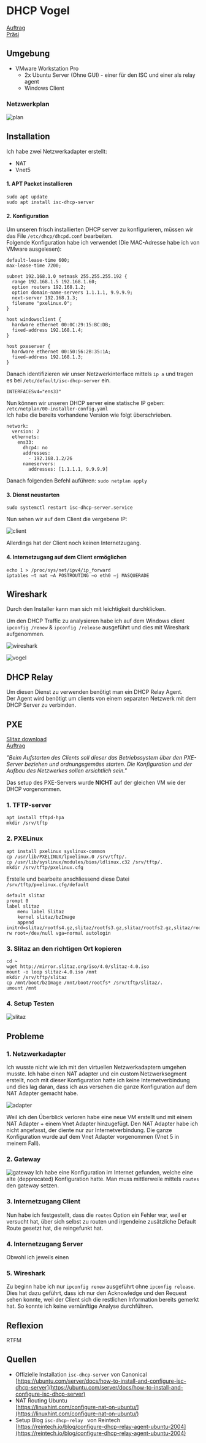 # DHCP Vogel
[Auftrag](https://olat.bbw.ch/auth/1%3A1%3A32068123854%3A3%3A0%3Aserv%3Ax%3A_csrf%3A03007576-d952-4001-add7-05c93a6fbd08/DHCP%20PXE/DHCP-Auftrag.pdf)  
[Präsi](https://olat.bbw.ch/auth/1%3A1%3A32068123854%3A3%3A0%3Aserv%3Ax%3A_csrf%3A03007576-d952-4001-add7-05c93a6fbd08/DHCP%20PXE/DHCP-praesi.pdf)
## Umgebung
- VMware Workstation Pro
    - 2x Ubuntu Server (Ohne GUI) - einer für den ISC und einer als relay agent
    - Windows Client

### Netzwerkplan
![plan](drawio/plan.drawio)

## Installation
Ich habe zwei Netzwerkadapter erstellt:  
- NAT  
- Vnet5

#### 1. APT Packet installieren

```
sudo apt update
sudo apt install isc-dhcp-server
```

#### 2. Konfiguration

Um unseren frisch installierten DHCP server zu konfigurieren, müssen wir das File `/etc/dhcp/dhcpd.conf` bearbeiten.  
Folgende Konfiguration habe ich verwendet (Die MAC-Adresse habe ich von VMware ausgelesen):

```
default-lease-time 600;
max-lease-time 7200;

subnet 192.168.1.0 netmask 255.255.255.192 {
  range 192.168.1.5 192.168.1.60;
  option routers 192.168.1.2;
  option domain-name-servers 1.1.1.1, 9.9.9.9;
  next-server 192.168.1.3;
  filename "pxelinux.0";
}

host windowsclient {
  hardware ethernet 00:0C:29:15:BC:DB;
  fixed-address 192.168.1.4;
}

host pxeserver {
  hardware ethernet 00:50:56:2B:35:1A;
  fixed-address 192.168.1.3;
}
```

Danach identifizieren wir unser Netzwerkinterface mittels `ip a` und tragen es bei `/etc/default/isc-dhcp-server` ein.
```
INTERFACESv4="ens33"
```
Nun können wir unseren DHCP server eine statische IP geben: `/etc/netplan/00-installer-config.yaml`  
Ich habe die bereits vorhandene Version wie folgt überschrieben.

```
network:
  version: 2
  ethernets:
    ens33:
      dhcp4: no
      addresses:
        - 192.168.1.2/26
      nameservers:
        addresses: [1.1.1.1, 9.9.9.9]
```
Danach folgenden Befehl auführen: `sudo netplan apply`

#### 3. Dienst neustarten

```
sudo systemctl restart isc-dhcp-server.service
```

Nun sehen wir auf dem Client die vergebene IP:

![client](images/dhcp/dhcp5.png)

Allerdings hat der Client noch keinen Internetzugang.
#### 4. Internetzugang auf dem Client ermöglichen

```
echo 1 > /proc/sys/net/ipv4/ip_forward
iptables –t nat –A POSTROUTING –o eth0 –j MASQUERADE
```
## Wireshark
Durch den Installer kann man sich mit leichtigkeit durchklicken.  

Um den DHCP Traffic zu analysieren habe ich auf dem Windows client `ipconfig /renew` & `ipconfig /release` ausgeführt und dies mit Wireshark aufgenommen.

![wireshark](images/dhcp/dhcpwireshark.png)

![vogel](images/dhcp/dhcpvogel.png)

## DHCP Relay
Um diesen Dienst zu verwenden benötigt man ein DHCP Relay Agent.  
Der Agent wird benötigt um clients von einem separaten Netzwerk mit dem DHCP Server zu verbinden.

## PXE
[Slitaz download](https://slitaz.org/en/get/#rolling)  
[Auftrag](https://olat.bbw.ch/auth/2%3A1%3A32071223651%3A3%3A0%3Aserv%3Ax%3A_csrf%3A8999ead8-3a00-41fa-aa9a-965b65a19c84/DHCP%20PXE/pxe-boot_slitaz.pdf)

*"Beim Aufstarten des Clients soll dieser das Betriebssystem über den PXE-Server beziehen
und ordnungsgemäss starten. Die Konfiguration und der Aufbau des Netzwerkes sollen
ersichtlich sein."*

Das setup des PXE-Servers wurde **NICHT** auf der gleichen VM wie der DHCP vorgenommen. 

### 1. TFTP-server
```
apt install tftpd-hpa
mkdir /srv/tftp
```

### 2.  PXELinux
```
apt install pxelinux syslinux-common
cp /usr/lib/PXELINUX/lpxelinux.0 /srv/tftp/.
cp /usr/lib/syslinux/modules/bios/ldlinux.c32 /srv/tftp/.
mkdir /srv/tftp/pxelinux.cfg
```
Erstelle und bearbeite anschliessend diese Datei `/srv/tftp/pxelinux.cfg/default`
```
default slitaz
prompt 0
label slitaz
    menu label Slitaz
    kernel slitaz/bzImage
    append initrd=slitaz/rootfs4.gz,slitaz/rootfs3.gz,slitaz/rootfs2.gz,slitaz/rootfs1.gz rw root=/dev/null vga=normal autologin
```

### 3. Slitaz an den richtigen Ort kopieren
```
cd ~
wget http://mirror.slitaz.org/iso/4.0/slitaz-4.0.iso
mount -o loop slitaz-4.0.iso /mnt
mkdir /srv/tftp/slitaz
cp /mnt/boot/bzImage /mnt/boot/rootfs* /srv/tftp/slitaz/.
umount /mnt
```
### 4. Setup Testen

![slitaz](images/dhcp/slitaz.png)

## Probleme
### 1. Netzwerkadapter
Ich wusste nicht wie ich mit den virtuellen Netzwerkadaptern umgehen musste. Ich habe einen NAT adapter und ein custom Netzwerksegment erstellt, noch mit dieser Konfiguration hatte ich keine Internetverbindung und dies lag daran, dass ich aus versehen die ganze Konfiguration auf dem NAT Adapter gemacht habe.

![adapter](images/dhcp/dhcp1.png)

Weil ich den Überblick verloren habe eine neue VM erstellt und mit einem NAT Adapter + einem Vnet Adapter hinzugefügt. Den NAT Adapter habe ich nicht angefasst, der diente nur zur Internetverbindung. Die ganze Konfiguration wurde auf dem Vnet Adapter vorgenommen (Vnet 5 in meinem Fall).

### 2. Gateway
![gateway](images/dhcp/dhcp2.png)
Ich habe eine Konfiguration im Internet gefunden, welche eine alte (depprecated) Konfiguration hatte. Man muss mittlerweile mittels `routes` den gateway setzen.

### 3. Internetzugang Client
Nun habe ich festgestellt, dass die `routes` Option ein Fehler war, weil er versucht hat, über sich selbst zu routen und irgendeine zusätzliche Default Route gesetzt hat, die reingefunkt hat.

### 4. Internetzugang Server
Obwohl ich jeweils einen 

### 5. Wireshark
Zu beginn habe ich nur `ipconfig renew` ausgeführt ohne `ipconfig release`. Dies hat dazu geführt, dass ich nur den Acknowledge und den Request sehen konnte, weil der Client sich die restlichen Information bereits gemerkt hat. So konnte ich keine vernünftige Analyse durchführen.

## Reflexion
RTFM

## Quellen
- Offizielle Installation `isc-dhcp-server` von Canonical  
[https://ubuntu.com/server/docs/how-to-install-and-configure-isc-dhcp-server](https://ubuntu.com/server/docs/how-to-install-and-configure-isc-dhcp-server)
- NAT Routing Ubuntu  
[https://linuxhint.com/configure-nat-on-ubuntu/](https://linuxhint.com/configure-nat-on-ubuntu/)
- Setup Blog `isc-dhcp-relay ` von Reintech  
[https://reintech.io/blog/configure-dhcp-relay-agent-ubuntu-2004](https://reintech.io/blog/configure-dhcp-relay-agent-ubuntu-2004)
